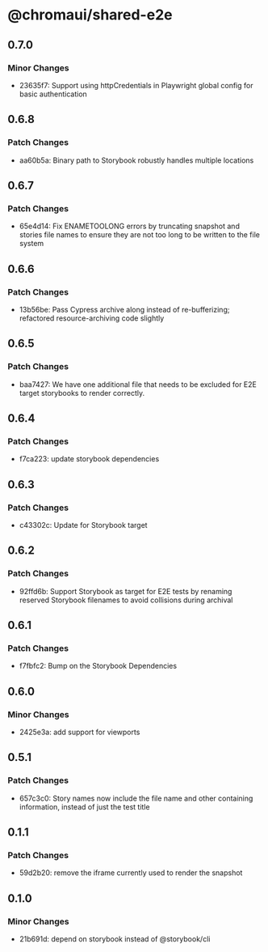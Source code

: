 # @chromaui/shared-e2e

## 0.7.0

### Minor Changes

- 23635f7: Support using httpCredentials in Playwright global config for basic authentication

## 0.6.8

### Patch Changes

- aa60b5a: Binary path to Storybook robustly handles multiple locations

## 0.6.7

### Patch Changes

- 65e4d14: Fix ENAMETOOLONG errors by truncating snapshot and stories file names to ensure they are not too long to be written to the file system

## 0.6.6

### Patch Changes

- 13b56be: Pass Cypress archive along instead of re-bufferizing; refactored resource-archiving code slightly

## 0.6.5

### Patch Changes

- baa7427: We have one additional file that needs to be excluded for E2E target storybooks to render correctly.

## 0.6.4

### Patch Changes

- f7ca223: update storybook dependencies

## 0.6.3

### Patch Changes

- c43302c: Update for Storybook target

## 0.6.2

### Patch Changes

- 92ffd6b: Support Storybook as target for E2E tests by renaming reserved Storybook filenames to avoid collisions during archival

## 0.6.1

### Patch Changes

- f7fbfc2: Bump on the Storybook Dependencies

## 0.6.0

### Minor Changes

- 2425e3a: add support for viewports

## 0.5.1

### Patch Changes

- 657c3c0: Story names now include the file name and other containing information, instead of just the test title

## 0.1.1

### Patch Changes

- 59d2b20: remove the iframe currently used to render the snapshot

## 0.1.0

### Minor Changes

- 21b691d: depend on storybook instead of @storybook/cli
